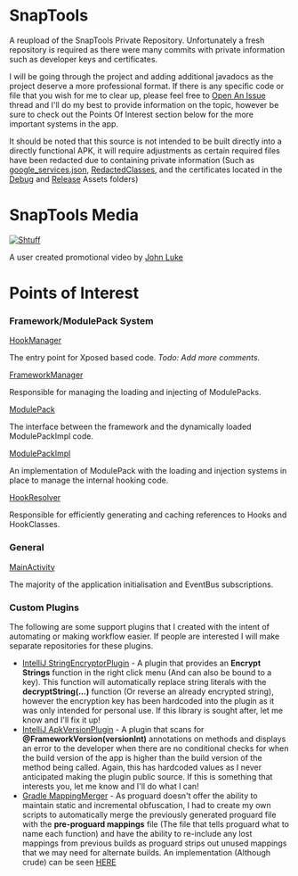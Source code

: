 # SnapTools
A reupload of the SnapTools Private Repository. Unfortunately a fresh repository is required as there were many commits with private information such as developer keys and certificates.

I will be going through the project and adding additional javadocs as the project deserve a more professional format. If there is any specific code or file that you wish for me to clear up, please feel free to [Open An Issue](https://github.com/Andrerm124/SnapTools_OpenSource/issues/new) thread and I'll do my best to provide information on the topic, however be sure to check out the Points Of Interest section below for the more important systems in the app.

It should be noted that this source is not intended to be built directly into a directly functional APK, it will require adjustments as certain required files have been redacted due to containing private information (Such as [google_services.json](https://github.com/Andrerm124/SnapTools_OpenSource/blob/master/app/google-services.json), [RedactedClasses](https://github.com/Andrerm124/SnapTools_OpenSource/tree/master/app/src/main/java/com/ljmu/andre/snaptools/RedactedClasses), and the certificates located in the [Debug](https://github.com/Andrerm124/SnapTools_OpenSource/tree/master/app/src/debug/assets) and [Release](https://github.com/Andrerm124/SnapTools_OpenSource/tree/master/app/src/release/assets) Assets folders)

# SnapTools Media
[![Shtuff](https://img.youtube.com/vi/mIkM8KTjoWs/0.jpg)](https://www.youtube.com/watch?v=mIkM8KTjoWs)

A user created promotional video by [John Luke](https://www.youtube.com/channel/UCVQavYHPmuzDu5eELNC3oWg)

# Points of Interest
### Framework/ModulePack System
[HookManager](https://github.com/Andrerm124/SnapTools_OpenSource/blob/master/app/src/main/java/com/ljmu/andre/snaptools/HookManager.java)

The entry point for Xposed based code. 
*Todo: Add more comments.*

[FrameworkManager](https://github.com/Andrerm124/SnapTools_OpenSource/blob/master/app/src/main/java/com/ljmu/andre/snaptools/Framework/FrameworkManager.java)

Responsible for managing the loading and injecting of ModulePacks.

[ModulePack](https://github.com/Andrerm124/SnapTools_OpenSource/blob/master/app/src/main/java/com/ljmu/andre/snaptools/Framework/ModulePack.java)

The interface between the framework and the dynamically loaded ModulePackImpl code.

[ModulePackImpl](https://github.com/Andrerm124/SnapTools_OpenSource/blob/master/app/src/pack/java/com/ljmu/andre/snaptools/ModulePack/ModulePackImpl.java)

An implementation of ModulePack with the loading and injection systems in place to manage the internal hooking code.

[HookResolver](https://github.com/Andrerm124/SnapTools_OpenSource/blob/master/app/src/pack/java/com/ljmu/andre/snaptools/ModulePack/HookResolver.java)

Responsible for efficiently generating and caching references to Hooks and HookClasses.

### General
[MainActivity](https://github.com/Andrerm124/SnapTools_OpenSource/blob/master/app/src/main/java/com/ljmu/andre/snaptools/MainActivity.java)

The majority of the application initialisation and EventBus subscriptions.

### Custom Plugins

The following are some support plugins that I created with the intent of automating or making workflow easier. If people are interested I will make separate repositories for these plugins.

- [IntelliJ StringEncryptorPlugin](https://github.com/Andrerm124/SnapTools_OpenSource/blob/master/StringEncryptorPlugin.jar) - A plugin that provides an **Encrypt Strings** function in the right click menu (And can also be bound to a key). This function will automatically replace string literals with the **decryptString(...)** function (Or reverse an already encrypted string), however the encryption key has been hardcoded into the plugin as it was only intended for personal use. If this library is sought after, let me know and I'll fix it up!
- [IntelliJ ApkVersionPlugin](https://github.com/Andrerm124/SnapTools_OpenSource/blob/master/ApkVersionPlugin.jar) - A plugin that scans for **@FrameworkVersion(versionInt)** annotations on methods and displays an error to the developer when there are no conditional checks for when the build version of the app is higher than the build version of the method being called. Again, this has hardcoded values as I never anticipated making the plugin public source. If this is something that interests you, let me know and I'll do what I can!
- [Gradle MappingMerger](https://github.com/Andrerm124/SnapTools_OpenSource/tree/master/app/mapping_merger) - As proguard doesn't offer the ability to maintain static and incremental obfuscation, I had to create my own scripts to automatically merge the previously generated proguard file with the **pre-proguard mappings** file (The file that tells proguard what to name each function) and have the ability to re-include any lost mappings from previous builds as proguard strips out unused mappings that we may need for alternate builds. An implementation (Although crude) can be seen [HERE](https://github.com/Andrerm124/SnapTools_OpenSource/blob/cfa45c5adec117f2b57977688450e909f29211ca/app/build.gradle#L187)
